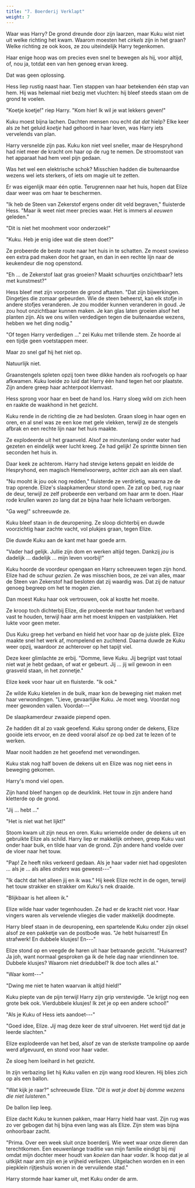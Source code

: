 ```yaml
---
title: "7. Boerderij Verklapt"
weight: 7
---
```


Waar was Harry? De grond dreunde door zijn laarzen, maar Kuku wist niet uit welke richting het kwam. Waarom moesten het _cirkels_ zijn in het graan? Welke richting ze ook koos, ze zou uiteindelijk Harry tegenkomen. 

Haar enige hoop was om precies even snel te bewegen als hij, voor altijd, of, nou ja, totdat een van hen genoeg ervan kreeg.

Dat was geen oplossing.

Hess liep rustig naast haar. Tien stappen van haar betekenden één stap van hem. Hij was helemaal niet bezig met vluchten: hij bleef steeds staan om de grond te voelen.

"Koetje koetje!" riep Harry. "Kom hier! Ik wil je wat lekkers geven!"

Kuku moest bijna lachen. Dachten mensen nou echt dat _dat_ hielp? Elke keer als ze het geluid _koetje_ had gehoord in haar leven, was Harry iets vervelends van plan.

Harry versnelde zijn pas. Kuku kon niet veel sneller, maar de Hespryhond had niet meer de kracht om haar op de rug te nemen. De stroomstoot van het apparaat had hem veel pijn gedaan. 

Was het wel een elektrische schok? Misschien hadden die buitenaardse wezens wel iets sterkers, of iets om magie uit te zetten.

Er was eigenlijk maar één optie. Terugrennen naar het huis, hopen dat Elize daar weer was om haar te beschermen.

"Ik heb de Steen van Zekerstof ergens onder dit veld begraven," fluisterde Hess. "Maar ik weet niet meer precies waar. Het is immers al _eeuwen_ geleden."

"Dit is niet het moohment voor onderzoek!"

"Kuku. Heb je enig idee wat die steen doet?"

Ze probeerde de beste route naar het huis in te schatten. Ze moest sowieso een extra pad maken door het graan, en dan in een rechte lijn naar de keukendeur die nog openstond. 

"Eh ... de Zekerstof laat gras groeien? Maakt schuurtjes onzichtbaar? Iets met kunstmest?"

Hess bleef met zijn voorpoten de grond aftasten. "Dat zijn bijwerkingen. Dingetjes die zomaar gebeurden. Wie de steen beheerst, kan elk stofje in andere stofjes veranderen. Je zou modder kunnen veranderen in goud. Je zou hout onzichtbaar kunnen maken. Je kan glas laten groeien alsof het planten zijn. Als we ons willen verdedigen tegen die buitenaardse wezens, hebben we het ding nodig."

"Of tegen Harry verdedigen ..." zei Kuku met trillende stem. Ze hoorde al een tijdje geen voetstappen meer.

Maar zo snel gaf hij het niet op. 

Natuurlijk niet.

Graanstengels spleten opzij toen twee dikke handen als roofvogels op haar afkwamen. Kuku loeide zo luid dat Harry één hand tegen het oor plaatste. Zijn andere greep haar achterpoot klemvast.

Hess sprong voor haar en beet de hand los. Harry sloeg wild om zich heen en raakte de waakhond in het gezicht. 

Kuku rende in de richting die ze had besloten. Graan sloeg in haar ogen en oren, en al snel was ze een koe met gele vlekken, terwijl ze de stengels afbrak en een rechte lijn naar het huis maakte.

Ze explodeerde uit het graanveld. Alsof ze minutenlang onder water had gezeten en eindelijk weer lucht kreeg. Ze had gelijk! Ze sprintte binnen tien seconden het huis in.

Daar keek ze achterom. Harry had stevige ketens gepakt en leidde de Hespryhond, een magisch Hemelvoorwerp, achter zich aan als een slaaf.

"Nu mooht ik jou ook nog redden," fluisterde ze verdrietig, waarna ze de trap oprende. Elize's slaapkamerdeur stond open. Ze zat op bed, rug naar de deur, terwijl ze zelf probeerde een verband om haar arm te doen. Haar rode krullen waren zo lang dat ze bijna haar hele lichaam verborgen.

"Ga weg!" schreeuwde ze. 

Kuku bleef staan in de deuropening. Ze sloop dichterbij en duwde voorzichtig haar zachte vacht, vol plukjes graan, tegen Elize.

Die duwde Kuku aan de kant met haar goede arm. 

"Vader had gelijk. Jullie zijn dom en werken altijd tegen. Dankzij _jou_ is dadelijk ... dadelijk ... mijn leven voorbij!"

Kuku hoorde de voordeur opengaan en Harry schreeuwen tegen zijn hond. Elize had de schuur _gezien_. Ze was misschien boos, ze zei van alles, maar de Steen van Zekerstof had besloten dat zij waardig was. Dat zij de natuur genoeg begreep om het te mogen zien.

Dan moest Kuku haar ook vertrouwen, ook al kostte het moeite. 

Ze kroop toch dichterbij Elize, die probeerde met haar tanden het verband vast te houden, terwijl haar arm het moest knippen en vastplakken. Het lukte voor geen meter.

Dus Kuku greep het verband en hield het voor haar op de juiste plek. Elize maakte snel het werk af, mompelend en zuchtend. Daarna duwde ze Kuku weer opzij, waardoor ze achterover op het tapijt viel.

Deze keer glimlachte ze erbij. "Domme, lieve Kuku. Jij begrijpt vast totaal niet wat je hebt gedaan, of wat er gebeurt. Jij ... jij wil gewoon in een grasveld staan, in het zonnetje." 

Elize keek voor haar uit en fluisterde. "Ik ook."

Ze wilde Kuku kietelen in de buik, maar kon de beweging niet maken met haar verwondingen. "Lieve, gevaarlijke Kuku. Je moet weg. Voordat nog meer gewonden vallen. Voordat---"

De slaapkamerdeur zwaaide piepend open.

Ze hadden dit al zo vaak geoefend. Kuku sprong onder de dekens, Elize gooide iets ervoor, en ze deed vooral alsof ze op bed zat te lezen of te werken.

Maar nooit hadden ze het geoefend met verwondingen.

Kuku stak nog half boven de dekens uit en Elize was nog niet eens in beweging gekomen.

Harry's mond viel open. 

Zijn hand bleef hangen op de deurklink. Het touw in zijn andere hand kletterde op de grond.

"Jij ... hebt ..."

"Het is niet wat het lijkt!"

Stoom kwam uit zijn neus en oren. Kuku wriemelde onder de dekens uit en gebruikte Elize als schild. Harry liep er makkelijk omheen, greep Kuku vast onder haar buik, en tilde haar van de grond. Zijn andere hand voelde over de vloer naar het touw. 

"Pap! Ze heeft niks verkeerd gedaan. Als je haar vader niet had opgesloten ... als je ... als alles _anders_ was geweest---"

"Ik dacht dat het alleen jij en ik was." Hij keek Elize recht in de ogen, terwijl het touw strakker en strakker om Kuku's nek draaide. 

"Blijkbaar is het alleen ik."

Elize wilde haar vader tegenhouden. Ze had er de kracht niet voor. Haar vingers waren als vervelende vliegjes die vader makkelijk doodmepte.

Harry bleef staan in de deuropening, een spartelende Kuku onder zijn oksel alsof ze een pakketje van de postbode was. "Je hebt huisarrest! En strafwerk! En dubbele klusjes! En---"

Elize stond op en veegde de haren uit haar betraande gezicht. "Huisarrest? Ja joh, want normaal gesproken ga ik de hele dag naar vriendinnen toe. Dubbele klusjes? Waarom niet driedubbel? Ik doe toch alles al."

"Waar komt---"

"Dwing me niet te haten waarvan ik altijd hield!"

Kuku piepte van de pijn terwijl Harry zijn grip verstevigde. "Je krijgt nog een grote bek ook. Vierdubbele klusjes! Ik zet je op een andere school!"

"Als je Kuku of Hess iets aandoet---"

"Goed idee, Elize. _Jij_ mag deze keer de straf uitvoeren. Het werd tijd dat je leerde slachten."

Elize explodeerde van het bed, alsof ze van de sterkste trampoline op aarde werd afgevuurd, en stond voor haar vader.

Ze sloeg hem loeihard in het gezicht. 

In zijn verbazing liet hij Kuku vallen en zijn wang rood kleuren. Hij blies zich op als een ballon.

"Wat kijk je raar?" schreeuwde Elize. "_Dit is wat je doet bij domme wezens die niet luisteren._"

De ballon liep leeg. 

Elize dacht Kuku te kunnen pakken, maar Harry hield haar vast. Zijn rug was zo ver gebogen dat hij bijna even lang was als Elize. Zijn stem was bijna onhoorbaar zacht. 

"Prima. Over een week sluit onze boerderij. Wie weet waar onze dieren dan terechtkomen. Een eeuwenlange traditie van mijn familie eindigt bij _mij_ omdat mijn dochter meer houdt van _koeien_ dan haar _vader_. Ik hoop dat je al uitkijkt naar arm zijn en je vrijheid verliezen. Uitgelachen worden en in een piepklein rijtjeshuis wonen in de vervuilende stad."

Harry stormde haar kamer uit, met Kuku onder de arm.